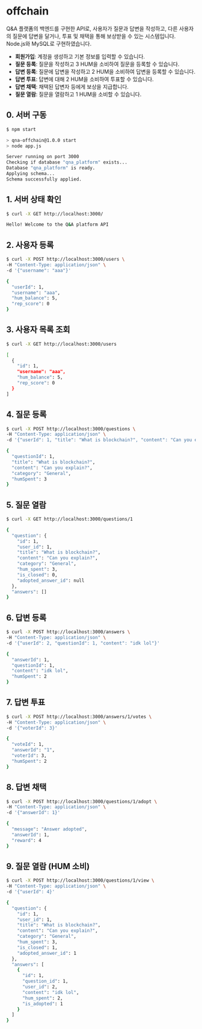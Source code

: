 # offchain

Q&A 플랫폼의 백엔드를 구현한 API로, 사용자가 질문과 답변을 작성하고, 다른 사용자의 질문에 답변을 달거나, 투표 및 채택을 통해 보상받을 수 있는 시스템입니다. Node.js와 MySQL로 구현하였습니다.

- **회원가입**: 계정을 생성하고 기본 정보를 입력할 수 있습니다.
- **질문 등록**: 질문을 작성하고 3 HUM을 소비하여 질문을 등록할 수 있습니다.
- **답변 등록**: 질문에 답변을 작성하고 2 HUM을 소비하여 답변을 등록할 수 있습니다.
- **답변 투표**: 답변에 대해 2 HUM을 소비하여 투표할 수 있습니다.
- **답변 채택**: 채택된 답변자 등에게 보상을 지급합니다.
- **질문 열람**: 질문을 열람하고 1 HUM을 소비할 수 있습니다.

## 0. 서버 구동

```bash
$ npm start

> qna-offchain@1.0.0 start
> node app.js

Server running on port 3000
Checking if database "qna_platform" exists...
Database "qna_platform" is ready.
Applying schema...
Schema successfully applied.
```

## 1. 서버 상태 확인

```bash
$ curl -X GET http://localhost:3000/

Hello! Welcome to the Q&A platform API
```


## 2. 사용자 등록

```bash
$ curl -X POST http://localhost:3000/users \
-H "Content-Type: application/json" \
-d '{"username": "aaa"}'

{
  "userId": 1,
  "username": "aaa",
  "hum_balance": 5,
  "rep_score": 0
}
```

## 3. 사용자 목록 조회

```bash
$ curl -X GET http://localhost:3000/users

[
  {
    "id": 1,
    "username": "aaa",
    "hum_balance": 5,
    "rep_score": 0
  }
]
```

## 4. 질문 등록

```bash
$ curl -X POST http://localhost:3000/questions \
-H "Content-Type: application/json" \
-d '{"userId": 1, "title": "What is blockchain?", "content": "Can you explain?", "category": "General"}'

{
  "questionId": 1,
  "title": "What is blockchain?",
  "content": "Can you explain?",
  "category": "General",
  "humSpent": 3
}
```

## 5. 질문 열람

```bash
$ curl -X GET http://localhost:3000/questions/1

{
  "question": {
    "id": 1,
    "user_id": 1,
    "title": "What is blockchain?",
    "content": "Can you explain?",
    "category": "General",
    "hum_spent": 3,
    "is_closed": 0,
    "adopted_answer_id": null
  },
  "answers": []
}
```

## 6. 답변 등록

```bash
$ curl -X POST http://localhost:3000/answers \
-H "Content-Type: application/json" \
-d '{"userId": 2, "questionId": 1, "content": "idk lol"}'

{
  "answerId": 1,
  "questionId": 1,
  "content": "idk lol",
  "humSpent": 2
}
```

## 7. 답변 투표

```bash
$ curl -X POST http://localhost:3000/answers/1/votes \
-H "Content-Type: application/json" \
-d '{"voterId": 3}'

{
  "voteId": 1,
  "answerId": "1",
  "voterId": 3,
  "humSpent": 2
}
```

## 8. 답변 채택

```bash
$ curl -X POST http://localhost:3000/questions/1/adopt \
-H "Content-Type: application/json" \
-d '{"answerId": 1}'

{
  "message": "Answer adopted",
  "answerId": 1,
  "reward": 4
}
```

## 9. 질문 열람 (HUM 소비)

```bash
$ curl -X POST http://localhost:3000/questions/1/view \
-H "Content-Type: application/json" \
-d '{"userId": 4}'

{
  "question": {
    "id": 1,
    "user_id": 1,
    "title": "What is blockchain?",
    "content": "Can you explain?",
    "category": "General",
    "hum_spent": 3,
    "is_closed": 1,
    "adopted_answer_id": 1
  },
  "answers": [
    {
      "id": 1,
      "question_id": 1,
      "user_id": 2,
      "content": "idk lol",
      "hum_spent": 2,
      "is_adopted": 1
    }
  ]
}
```
